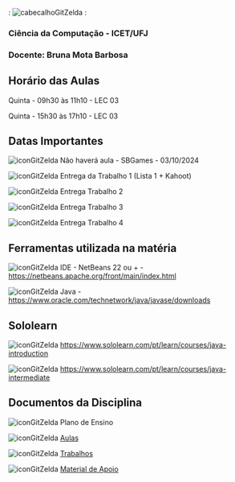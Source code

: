 : ![cabecalhoGitZelda](https://github.com/user-attachments/assets/0ab3f28b-6ee1-4b5d-8dba-322e861af126) :


### Ciência da Computação - ICET/UFJ
### Docente: Bruna Mota Barbosa

## Horário das Aulas

Quinta - 09h30 às 11h10 - LEC 03

Quinta - 15h30 às 17h10 - LEC 03

## Datas Importantes

![iconGitZelda](https://github.com/user-attachments/assets/208a8e50-c296-47e1-9683-9082381461e3) Não haverá aula - SBGames - 03/10/2024

![iconGitZelda](https://github.com/user-attachments/assets/208a8e50-c296-47e1-9683-9082381461e3) Entrega da Trabalho 1 (Lista 1 + Kahoot)

![iconGitZelda](https://github.com/user-attachments/assets/208a8e50-c296-47e1-9683-9082381461e3) Entrega Trabalho 2

![iconGitZelda](https://github.com/user-attachments/assets/208a8e50-c296-47e1-9683-9082381461e3) Entrega Trabalho 3

![iconGitZelda](https://github.com/user-attachments/assets/208a8e50-c296-47e1-9683-9082381461e3) Entrega Trabalho 4

## Ferramentas utilizada na matéria

![iconGitZelda](https://github.com/user-attachments/assets/208a8e50-c296-47e1-9683-9082381461e3) IDE - NetBeans 22 ou + - https://netbeans.apache.org/front/main/index.html

![iconGitZelda](https://github.com/user-attachments/assets/208a8e50-c296-47e1-9683-9082381461e3) Java - https://www.oracle.com/technetwork/java/javase/downloads

## Sololearn

![iconGitZelda](https://github.com/user-attachments/assets/208a8e50-c296-47e1-9683-9082381461e3) https://www.sololearn.com/pt/learn/courses/java-introduction

![iconGitZelda](https://github.com/user-attachments/assets/208a8e50-c296-47e1-9683-9082381461e3) https://www.sololearn.com/pt/learn/courses/java-intermediate

## Documentos da Disciplina

![iconGitZelda](https://github.com/user-attachments/assets/208a8e50-c296-47e1-9683-9082381461e3) Plano de Ensino

![iconGitZelda](https://github.com/user-attachments/assets/208a8e50-c296-47e1-9683-9082381461e3) [Aulas](https://github.com/brunamota/POO_2/blob/main/Aulas.md)

![iconGitZelda](https://github.com/user-attachments/assets/208a8e50-c296-47e1-9683-9082381461e3) [Trabalhos](https://github.com/brunamota/POO_2/blob/main/Trabalhos.md)

![iconGitZelda](https://github.com/user-attachments/assets/208a8e50-c296-47e1-9683-9082381461e3) [Material de Apoio](https://github.com/brunamota/POO/files/15018020/Conteudo_POO.pdf)

